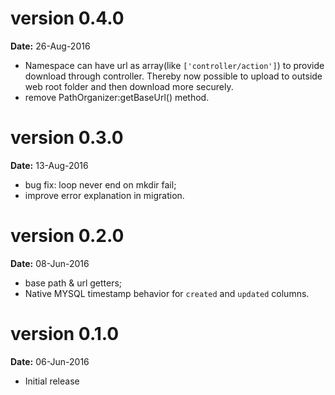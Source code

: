 version 0.4.0
=============

**Date:** 26-Aug-2016

- Namespace can have url as array(like `['controller/action']`) to provide 
  download through controller. Thereby now possible to upload to outside web 
  root folder and then download more securely.
- remove PathOrganizer:getBaseUrl() method.

version 0.3.0
=============

**Date:** 13-Aug-2016

- bug fix: loop never end on mkdir fail;
- improve error explanation in migration.

version 0.2.0
=============

**Date:** 08-Jun-2016

- base path & url getters;
- Native MYSQL timestamp behavior for `created` and `updated` columns.

version 0.1.0
=============

**Date:** 06-Jun-2016

- Initial release

